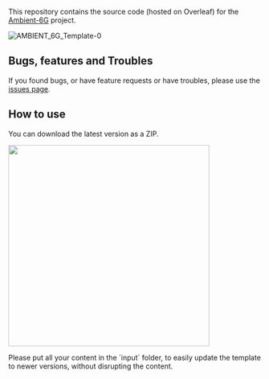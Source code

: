 
This repository contains the source code (hosted on Overleaf) for the [Ambient-6G](https://ambient-6g.eu/) project.

![AMBIENT_6G_Template-0](https://github.com/user-attachments/assets/a35da5aa-3052-440c-b2f6-8daa06caefeb)


## Bugs, features and Troubles
If you found bugs, or have feature requests or have troubles, please use the [issues page](https://github.com/GillesC/AMBIENT-6G-Deliverable-Template/issues).

## How to use

You can download the latest version as a ZIP. 

<img src="https://github.com/user-attachments/assets/bd29fc92-2450-499f-9d65-1b43b69c5c01" width="400"/>

Please put all your content in the ´input´ folder, to easily update the template to newer versions, without disrupting the content. 
